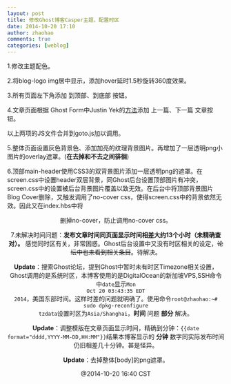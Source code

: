 ```yaml
---
layout: post
title: 修改Ghost博客Casper主题，配置时区
date: 2014-10-20 17:10
author: zhaohao
comments: true
categories: [weblog]
---
```

1.修改主题配色。

2.将blog-logo img居中显示，添加hover延时1.5秒旋转360度效果。

3.所有页面左下角添加 到顶部、到底部 按钮。

4.文章页面根据 Ghost Form中Justin Yek的[方法](https://gist.github.com/jyek/5141bc6166b01419d43f)添加 上一篇、下一篇 文章按钮。   

以上两项的JS文件合并到goto.js加以调用。

5.整体页面设置灰色背景色、添加加亮的纹理背景图片。再增加了一层透明png小图片的overlay遮罩。(__在去掉和不去之间徘徊__)

6.顶部main-header使用CSS3的双背景图片添加一层透明png的遮罩。在screen.css中设置header双层背景，同Ghost后台设置顶部图片有冲突，screen.css中的设置被后台背景图片覆盖以致无效。在后台中将顶部背景图片Blog Cover删除，又触发调用了no-cover css，使得screen.css中的背景依然无效。因此又在index.hbs中将 <code><header class="main-header {{#if @blog.cover}}" style="background-image: url({{@blog.cover}}){{else}}no-cover{{/if}}"></code> 删掉no-cover，防止调用no-cover css。

7.未解决时间问题：__发布文章时间同页面显示时间相差大约13个小时（未精确查对）。__ 感觉同时区有关，非常困惑。Ghost后台设置中又没有时区相关的设定，~~论坛中也未看到相关条目~~。待解决。

__Update__：搜索Ghost论坛，提到Ghost中暂时未有时区Timezone相关设置，Ghost调用的是系统时区，本博客使用的是DigitalOcean的新加坡VPS,SSH命令中<code>date</code>显示<code>Mon Oct 20 03:43:35 EDT 2014</code>，美国东部时间。这样时差的问题就明确了。使用命令<code>root@zhaohao:~# sudo dpkg-reconfigure tzdata</code>设置时区为<code>Asia/Shanghai</code>，__时间__ 问题 __部分__ 解决。

__Update__：调整模版在文章页面显示时间，精确到分钟：<code>{{date format="dddd,YYYY-MM-DD,HH:MM"}}</code>结果本博客显示的 __分钟__ 数字同实际发布时间仍旧相差几十分钟。甚是怪异。

__Update__：去掉整体[body]的png遮罩。

@2014-10-20 16:40 CST
